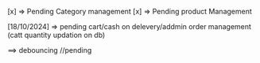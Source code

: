 [x] => Pending Category management
[x] => Pending product Management


[18/10/2024] => pending cart/cash on delevery/addmin order management (catt quantity updation on db)


==> 
 debouncing //pending